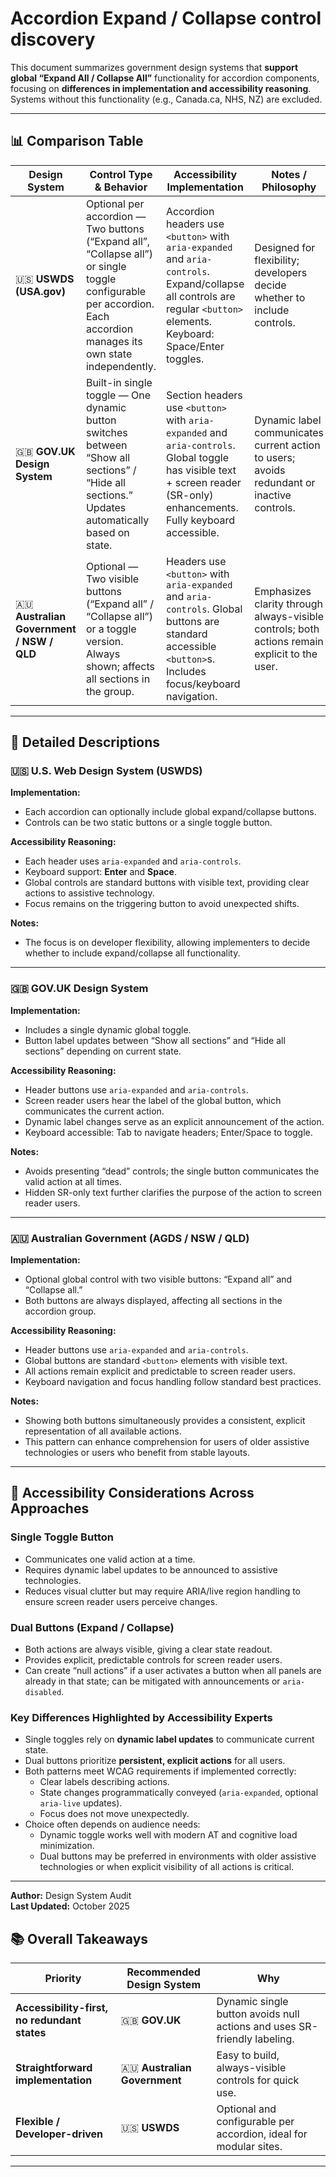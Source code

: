 # Accordion Expand / Collapse control discovery

This document summarizes government design systems that **support global “Expand All / Collapse All”** functionality for accordion components, focusing on **differences in implementation and accessibility reasoning**.  
Systems without this functionality (e.g., Canada.ca, NHS, NZ) are excluded.

---

## 📊 Comparison Table

| **Design System** | **Control Type & Behavior** | **Accessibility Implementation** | **Notes / Philosophy** |
|--------------------|-----------------------------|----------------------------------|-------------------------|
| 🇺🇸 **USWDS (USA.gov)** | Optional per accordion — Two buttons (“Expand all”, “Collapse all”) or single toggle configurable per accordion. Each accordion manages its own state independently. | Accordion headers use `<button>` with `aria-expanded` and `aria-controls`. Expand/collapse all controls are regular `<button>` elements. Keyboard: Space/Enter toggles. | Designed for flexibility; developers decide whether to include controls. |
| 🇬🇧 **GOV.UK Design System** | Built-in single toggle — One dynamic button switches between “Show all sections” / “Hide all sections.” Updates automatically based on state. | Section headers use `<button>` with `aria-expanded` and `aria-controls`. Global toggle has visible text + screen reader (SR-only) enhancements. Fully keyboard accessible. | Dynamic label communicates current action to users; avoids redundant or inactive controls. |
| 🇦🇺 **Australian Government / NSW / QLD** | Optional — Two visible buttons (“Expand all” / “Collapse all”) or a toggle version. Always shown; affects all sections in the group. | Headers use `<button>` with `aria-expanded` and `aria-controls`. Global buttons are standard accessible `<button>`s. Includes focus/keyboard navigation. | Emphasizes clarity through always-visible controls; both actions remain explicit to the user. |

---

## 🧩 Detailed Descriptions

### 🇺🇸 U.S. Web Design System (USWDS)

**Implementation:**  
- Each accordion can optionally include global expand/collapse buttons.
- Controls can be two static buttons or a single toggle button.

**Accessibility Reasoning:**  
- Each header uses `aria-expanded` and `aria-controls`.
- Keyboard support: **Enter** and **Space**.
- Global controls are standard buttons with visible text, providing clear actions to assistive technology.
- Focus remains on the triggering button to avoid unexpected shifts.

**Notes:**  
- The focus is on developer flexibility, allowing implementers to decide whether to include expand/collapse all functionality.

---

### 🇬🇧 GOV.UK Design System

**Implementation:**  
- Includes a single dynamic global toggle.
- Button label updates between “Show all sections” and “Hide all sections” depending on current state.

**Accessibility Reasoning:**  
- Header buttons use `aria-expanded` and `aria-controls`.
- Screen reader users hear the label of the global button, which communicates the current action.
- Dynamic label changes serve as an explicit announcement of the action.
- Keyboard accessible: Tab to navigate headers; Enter/Space to toggle.

**Notes:**  
- Avoids presenting “dead” controls; the single button communicates the valid action at all times.
- Hidden SR-only text further clarifies the purpose of the action to screen reader users.

---

### 🇦🇺 Australian Government (AGDS / NSW / QLD)

**Implementation:**  
- Optional global control with two visible buttons: “Expand all” and “Collapse all.”
- Both buttons are always displayed, affecting all sections in the accordion group.

**Accessibility Reasoning:**  
- Header buttons use `aria-expanded` and `aria-controls`.
- Global buttons are standard `<button>` elements with visible text.
- All actions remain explicit and predictable to screen reader users.
- Keyboard navigation and focus handling follow standard best practices.

**Notes:**  
- Showing both buttons simultaneously provides a consistent, explicit representation of all available actions.
- This pattern can enhance comprehension for users of older assistive technologies or users who benefit from stable layouts.

---

## 🎯 Accessibility Considerations Across Approaches

### Single Toggle Button
- Communicates one valid action at a time.
- Requires dynamic label updates to be announced to assistive technologies.
- Reduces visual clutter but may require ARIA/live region handling to ensure screen reader users perceive changes.

### Dual Buttons (Expand / Collapse)
- Both actions are always visible, giving a clear state readout.
- Provides explicit, predictable controls for screen reader users.
- Can create “null actions” if a user activates a button when all panels are already in that state; can be mitigated with announcements or `aria-disabled`.

### Key Differences Highlighted by Accessibility Experts
- Single toggles rely on **dynamic label updates** to communicate current state.
- Dual buttons prioritize **persistent, explicit actions** for all users.
- Both patterns meet WCAG requirements if implemented correctly:
  - Clear labels describing actions.
  - State changes programmatically conveyed (`aria-expanded`, optional `aria-live` updates).
  - Focus does not move unexpectedly.
- Choice often depends on audience needs:
  - Dynamic toggle works well with modern AT and cognitive load minimization.
  - Dual buttons may be preferred in environments with older assistive technologies or when explicit visibility of all actions is critical.

---

**Author:** Design System Audit  
**Last Updated:** October 2025


## 📚 Overall Takeaways

| Priority | Recommended Design System | Why |
|-----------|---------------------------|-----|
| **Accessibility-first, no redundant states** | 🇬🇧 **GOV.UK** | Dynamic single button avoids null actions and uses SR-friendly labeling. |
| **Straightforward implementation** | 🇦🇺 **Australian Government** | Easy to build, always-visible controls for quick use. |
| **Flexible / Developer-driven** | 🇺🇸 **USWDS** | Optional and configurable per accordion, ideal for modular sites. |

---
